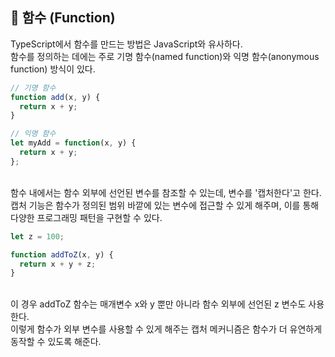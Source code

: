 ## 🐽 함수 (Function)

TypeScript에서 함수를 만드는 방법은 JavaScript와 유사하다.<br/>
함수를 정의하는 데에는 주로 기명 함수(named function)와 익명 함수(anonymous function) 방식이 있다.<br/>

```TypeScript
// 기명 함수
function add(x, y) {
  return x + y;
}

// 익명 함수
let myAdd = function(x, y) {
  return x + y;
};
```

<br/>
함수 내에서는 함수 외부에 선언된 변수를 참조할 수 있는데, 변수를 '캡처한다'고 한다.<br/>
캡처 기능은 함수가 정의된 범위 바깥에 있는 변수에 접근할 수 있게 해주며, 이를 통해 다양한 프로그래밍 패턴을 구현할 수 있다.

```TypeScript
let z = 100;

function addToZ(x, y) {
  return x + y + z;
}
```

<br/>
이 경우 addToZ 함수는 매개변수 x와 y 뿐만 아니라 함수 외부에 선언된 z 변수도 사용한다.<br/>
이렇게 함수가 외부 변수를 사용할 수 있게 해주는 캡처 메커니즘은 함수가 더 유연하게 동작할 수 있도록 해준다.
